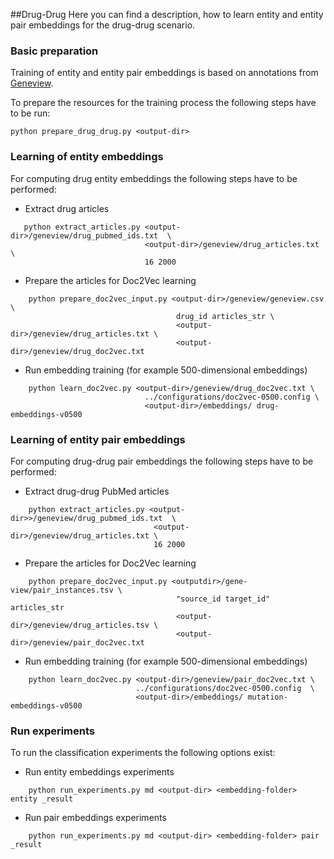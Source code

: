 ##Drug-Drug
Here you can find a description, how to learn entity and entity pair embeddings for the drug-drug scenario.

### Basic preparation
Training of entity and entity pair embeddings is based on annotations from 
[Geneview](http://bc3.informatik.hu-berlin.de/). 

To prepare the resources for the training process the following steps have to
be run:

    python prepare_drug_drug.py <output-dir>

### Learning of entity embeddings
For computing drug entity embeddings the following steps have  to be performed:
   
- Extract drug articles
~~~ 
   python extract_articles.py <output-dir>/geneview/drug_pubmed_ids.txt  \
                              <output-dir>/geneview/drug_articles.txt \
                              16 2000
~~~

- Prepare the articles for Doc2Vec learning
~~~
    python prepare_doc2vec_input.py <output-dir>/geneview/geneview.csv \
                                     drug_id articles_str \
                                     <output-dir>/geneview/drug_articles.txt \
                                     <output-dir>/geneview/drug_doc2vec.txt
~~~

- Run embedding training (for example 500-dimensional embeddings)

~~~
    python learn_doc2vec.py <output-dir>/geneview/drug_doc2vec.txt \
                              ../configurations/doc2vec-0500.config \
                              <output-dir>/embeddings/ drug-embeddings-v0500
~~~


### Learning of entity pair embeddings
For computing drug-drug pair embeddings the following steps have to be performed:

- Extract drug-drug PubMed articles
~~~
    python extract_articles.py <output-dir>>/geneview/drug_pubmed_ids.txt  \
                                <output-dir>/geneview/drug_articles.txt \
                                16 2000
~~~

- Prepare the articles for Doc2Vec learning

~~~
    python prepare_doc2vec_input.py <outputdir>/gene-view/pair_instances.tsv \
                                     "source_id target_id" articles_str
                                     <output-dir>/geneview/drug_articles.tsv \
                                     <output-dir>/geneview/pair_doc2vec.txt
~~~

- Run embedding training (for example 500-dimensional embeddings)
~~~
    python learn_doc2vec.py <output-dir>/geneview/pair_doc2vec.txt \
                            ../configurations/doc2vec-0500.config  \
                            <output-dir>/embeddings/ mutation-embeddings-v0500
~~~


### Run experiments
To run the classification experiments the following options exist:
- Run entity embeddings experiments
~~~
    python run_experiments.py md <output-dir> <embedding-folder> entity _result
~~~
- Run pair embeddings experiments
~~~
    python run_experiments.py md <output-dir> <embedding-folder> pair _result
~~~

